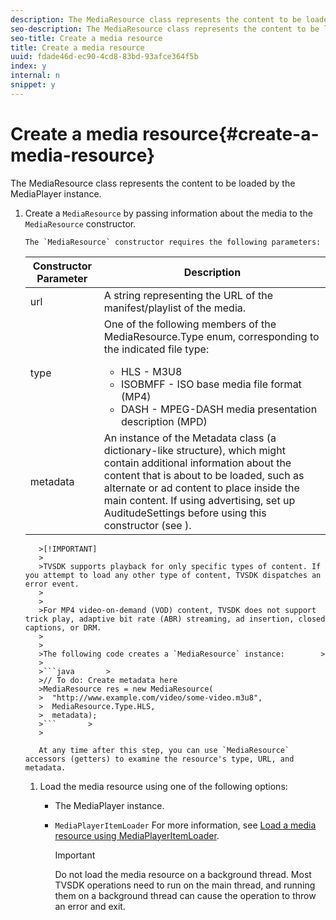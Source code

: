 ```yaml
---
description: The MediaResource class represents the content to be loaded by the MediaPlayer instance.
seo-description: The MediaResource class represents the content to be loaded by the MediaPlayer instance.
seo-title: Create a media resource
title: Create a media resource
uuid: fdade46d-ec90-4cd8-83bd-93afce364f5b
index: y
internal: n
snippet: y
---
```


# Create a media resource{#create-a-media-resource}

The MediaResource class represents the content to be loaded by the MediaPlayer instance.

1. Create a `MediaResource` by passing information about the media to the `MediaResource` constructor.

       The `MediaResource` constructor requires the following parameters:

    <table id="table_22886D6770FB45E99D35D0B90E6CC302"> 
 <thead> 
  <tr> 
   <th colname="col1" class="entry"> Constructor Parameter </th> 
   <th colname="col2" class="entry"> Description </th> 
  </tr> 
 </thead>
 <tbody> 
  <tr> 
   <td colname="col1"> <span class="codeph"> url </span> </td> 
   <td colname="col2"> A string representing the URL of the manifest/playlist of the media. </td> 
  </tr> 
  <tr> 
   <td colname="col1"> <span class="codeph"> type </span> </td> 
   <td colname="col2"> One of the following members of the <span class="codeph"> MediaResource.Type </span> enum, corresponding to the indicated file type: 
    <ul id="ul_C286ED3C31364B858A1C9AF3356E9282"> 
     <li id="li_25B24EF76D8849DE8764539F25E435FA"> <span class="codeph"> HLS </span> - M3U8 </li> 
     <li id="li_1344A41B434D49229E392F1AAF9ECA81"> <span class="codeph"> ISOBMFF </span> - ISO base media file format (MP4) </li> 
     <li id="li_92392073B7334916B06B16570C51AC91"> <span class="codeph"> DASH </span> - MPEG-DASH media presentation description (MPD) </li> 
    </ul> </td> 
  </tr> 
  <tr> 
   <td colname="col1"> <span class="codeph"> metadata </span> </td> 
   <td colname="col2"> An instance of the <span class="codeph"> Metadata </span> class (a dictionary-like structure), which might contain additional information about the content that is about to be loaded, such as alternate or ad content to place inside the main content. If using advertising, set up <span class="codeph"> AuditudeSettings </span> before using this constructor (see <a keyref="ad-insertion-metadata"></a>). </td> 
  </tr> 
 </tbody> 
</table>

       >[!IMPORTANT]
       >
       >TVSDK supports playback for only specific types of content. If you attempt to load any other type of content, TVSDK dispatches an error event. 
       >
       >
       >For MP4 video-on-demand (VOD) content, TVSDK does not support trick play, adaptive bit rate (ABR) streaming, ad insertion, closed captions, or DRM. 
       >
       >
       >The following code creates a `MediaResource` instance:        >
       >
       >```java       >
       >// To do: Create metadata here 
       >MediaResource res = new MediaResource( 
       >  "http://www.example.com/video/some-video.m3u8",  
       >  MediaResource.Type.HLS, 
       >  metadata); 
       >```       >
       >

       At any time after this step, you can use `MediaResource` accessors (getters) to examine the resource's type, URL, and metadata. 
    
1. Load the media resource using one of the following options:

    * The MediaPlayer instance. 
    * `MediaPlayerItemLoader` For more information, see [Load a media resource using MediaPlayerItemLoader](../../../TVSDK-2.5-for-Android/content-playback-options/mediaplayer-initialize-for-video/t-psdk-android-2.5-media-resource-load-using-mediaplayeritemloader.md#use-mediaplayeritemloader).

       >[!IMPORTANT]
       >
       >Do not load the media resource on a background thread. Most TVSDK operations need to run on the main thread, and running them on a background thread can cause the operation to throw an error and exit.

